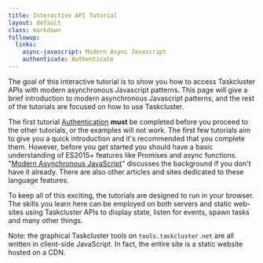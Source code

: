 ```yaml
---
title: Interactive API Tutorial
layout: default
class: markdown
followup:
  links:
    async-javascript: Modern Async Javascript
    authenticate: Authenticate
---
```


The goal of this interactive tutorial is to show you how to access Taskcluster
APIs with modern asynchronous Javascript patterns. This page will give a brief
introduction to modern asynchronous Javascript patterns, and the rest of the
tutorials are focused on how to use Taskcluster.

The first tutorial [Authentication](authenticate) **must** be completed before
you proceed to the other tutorials, or the examples will not work. The first
few tutorials aim to give you a quick introduction and it's recommended that
you complete them.  However, before you get started you should have a basic
understanding of ES2015+ features like Promises and async functions. "[Modern
Asynchronous JavaScript](async-javascript)" discusses the background if you don't
have it already. There are also other articles and sites dedicated to these
language features.

To keep all of this exciting, the tutorials are designed to run in your browser.
The skills you learn here can be employed on both servers and static web-sites
using Taskcluster APIs to display state, listen for events, spawn tasks and many
other things.

Note: the graphical Taskcluster tools on `tools.taskcluster.net` are all
written in client-side JavaScript. In fact, the entire site is a static
website hosted on a CDN.
